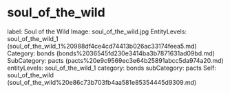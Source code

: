 # soul_of_the_wild

label: Soul of the Wild
Image: soul_of_the_wild.jpg
EntityLevels: soul_of_the_wild_1 (soul_of_the_wild_1%20988df4ce4cd74413b026ac33174feea5.md)
Category: bonds (bonds%2036545fd230e3414ba3b7871631ad09bd.md)
SubCategory: pacts (pacts%20e9c9569ec3e64b25891abcc5da974a20.md)
entityLevels: soul_of_the_wild_1
category: bonds
subCategory: pacts
Self: soul_of_the_wild (soul_of_the_wild%20e86c73b703fb4aa581e85354445d9309.md)

[](Untitled%20e36e5d6873294c89a3f5bdbd8e8bcf54.md)